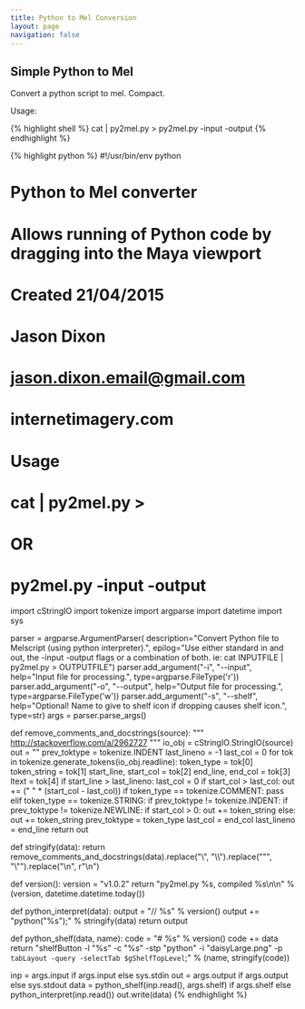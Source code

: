 ```yaml
---
title: Python to Mel Conversion
layout: page
navigation: false
---
```

## Simple Python to Mel

Convert a python script to mel. Compact.

Usage:

{% highlight shell %}
cat <inputFile> | py2mel.py > <outputFile>
py2mel.py -input <inputFile> -output <outputFile>
{% endhighlight %}


{% highlight python %}
#!/usr/bin/env python
# Python to Mel converter
# Allows running of Python code by dragging into the Maya viewport

# Created 21/04/2015
# Jason Dixon
# jason.dixon.email@gmail.com
# internetimagery.com

# Usage
# cat <inputFile> | py2mel.py > <outputFile>

# OR
# py2mel.py -input <inputFile> -output <outputFile>

import cStringIO
import tokenize
import argparse
import datetime
import sys

parser = argparse.ArgumentParser(
    description="Convert Python file to Melscript (using python interpreter).",
    epilog="Use either standard in and out, the -input -output flags or a combination of both. ie: cat INPUTFILE | py2mel.py > OUTPUTFILE")
parser.add_argument("-i", "--input", help="Input file for processing.", type=argparse.FileType('r'))
parser.add_argument("-o", "--output", help="Output file for processing.", type=argparse.FileType('w'))
parser.add_argument("-s", "--shelf", help="Optional! Name to give to shelf icon if dropping causes shelf icon.", type=str)
args = parser.parse_args()


def remove_comments_and_docstrings(source):
    """
    http://stackoverflow.com/a/2962727
    """
    io_obj = cStringIO.StringIO(source)
    out = ""
    prev_toktype = tokenize.INDENT
    last_lineno = -1
    last_col = 0
    for tok in tokenize.generate_tokens(io_obj.readline):
        token_type = tok[0]
        token_string = tok[1]
        start_line, start_col = tok[2]
        end_line, end_col = tok[3]
        ltext = tok[4]
        if start_line > last_lineno:
            last_col = 0
        if start_col > last_col:
            out += (" " * (start_col - last_col))
        if token_type == tokenize.COMMENT:
            pass
        elif token_type == tokenize.STRING:
            if prev_toktype != tokenize.INDENT:
                if prev_toktype != tokenize.NEWLINE:
                    if start_col > 0:
                        out += token_string
        else:
            out += token_string
        prev_toktype = token_type
        last_col = end_col
        last_lineno = end_line
    return out


def stringify(data):
    return remove_comments_and_docstrings(data).replace("\\", "\\\\").replace("\"", "\\\"").replace("\n", r"\n")


def version():
    version = "v1.0.2"
    return "py2mel.py %s, compiled %s\n\n" % (version, datetime.datetime.today())


def python_interpret(data):
    output = "// %s" % version()
    output += "python(\"%s\");" % stringify(data)
    return output


def python_shelf(data, name):
    code = "# %s" % version()
    code += data
    return "shelfButton -l \"%s\" -c \"%s\" -stp \"python\" -i \"daisyLarge.png\" -p `tabLayout -query -selectTab $gShelfTopLevel`;" % (name, stringify(code))

inp = args.input if args.input else sys.stdin
out = args.output if args.output else sys.stdout
data = python_shelf(inp.read(), args.shelf) if args.shelf else python_interpret(inp.read())
out.write(data)
{% endhighlight %}
